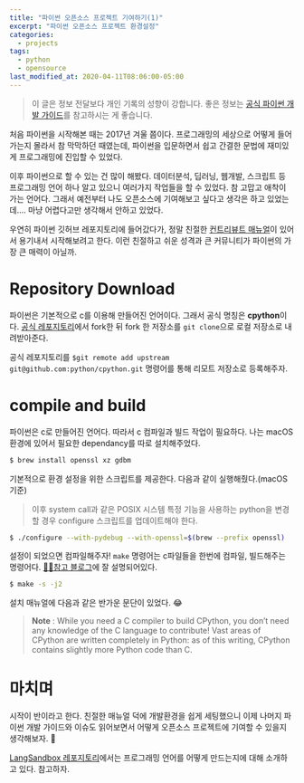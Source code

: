 ```yaml
---
title: "파이썬 오픈소스 프로젝트 기여하기(1)"
excerpt: "파이썬 오픈소스 프로젝트 환경설정"
categories:
  - projects
tags:
  - python
  - opensource
last_modified_at: 2020-04-11T08:06:00-05:00
---
```


> 이 글은 정보 전달보다 개인 기록의 성향이 강합니다. 좋은 정보는 [공식 파이썬 개발 가이드](https://devguide.python.org/setup/)를 참고하시는 게 좋습니다.

처음 파이썬을 시작해본 때는 2017년 겨울 쯤이다. 프로그래밍의 세상으로 어떻게 들어가는지 몰라서 참 막막하던 때였는데, 파이썬을 입문하면서 쉽고 간결한 문법에 재미있게 프로그래밍에 진입할 수 있었다.

이후 파이썬으로 할 수 있는 건 많이 해봤다. 데이터분석, 딥러닝, 웹개발, 스크립트 등 프로그래밍 언어 하나 알고 있으니 여러가지 작업들을 할 수 있었다. 참 고맙고 애착이 가는 언어다. 그래서 예전부터 나도 오픈소스에 기여해보고 싶다고 생각은 하고 있었는데.... 마냥 어렵다고만 생각해서 안하고 있었다.

우연히 파이썬 깃허브 레포지토리에 들어갔다가, 정말 친절한 [컨트리뷰트 매뉴얼](https://devguide.python.org/setup/)이 있어서 용기내서 시작해보려고 한다. 이런 친절하고 쉬운 성격과 큰 커뮤니티가 파이썬의 가장 큰 매력이 아닐까.

# Repository Download

파이썬은 기본적으로 c를 이용해 만들어진 언어이다. 그래서 공식 명칭은 **cpython**이다. [공식 레포지토리](https://github.com/python/cpython)에서 fork한 뒤  fork 한 저장소를 `git clone`으로 로컬 저장소로 내려받아준다.

공식 레포지토리를 `$git remote add upstream git@github.com:python/cpython.git` 명령어를 통해 리모트 저장소로 등록해주자. 

# compile and build

파이썬은 c로 만들어진 언어다. 따라서 c 컴파일과 빌드 작업이 필요하다. 나는 macOS 환경에 있어서 필요한 dependancy를 따로 설치해주었다.

```sh
$ brew install openssl xz gdbm
```

기본적으로 환경 설정을 위한 스크립트를 제공한다. 다음과 같이 실행해줬다.(macOS기준)

> 이후 system call과 같은 POSIX 시스템 특정 기능을 사용하는 python을 변경할 경우 configure 스크립트를 업데이트해야 한다.

```sh
$ ./configure --with-pydebug --with-openssl=$(brew --prefix openssl)
```

설정이 되었으면 컴파일해주자! `make` 명령어는 c파일들을 한번에 컴파일, 빌드해주는 명령어다. [:tipping_hand_man:참고 블로그](https://bowbowbow.tistory.com/12)에 잘 설명되어있다. 

```sh
$ make -s -j2
```

설치 매뉴얼에 다음과 같은 반가운 문단이 있었다. :joy:

> **Note** : While you need a C compiler to build CPython, you don’t need any knowledge of the C language to contribute! Vast areas of CPython are written completely in Python: as of this writing, CPython contains slightly more Python code than C.

# 마치며

시작이 반이라고 한다. 친절한 매뉴얼 덕에 개발환경을 쉽게 세팅했으니 이제 나머지 파이썬 개발 가이드와 이슈도 읽어보면서 어떻게 오픈소스 프로젝트에 기여할 수 있을지 생각해보자. :facepunch:

[LangSandbox 레포지토리](https://github.com/ftomassetti/LangSandbox )에서는 프로그래밍 언어를 어떻게 만드는지에 대해 소개하고 있다. 참고하자.